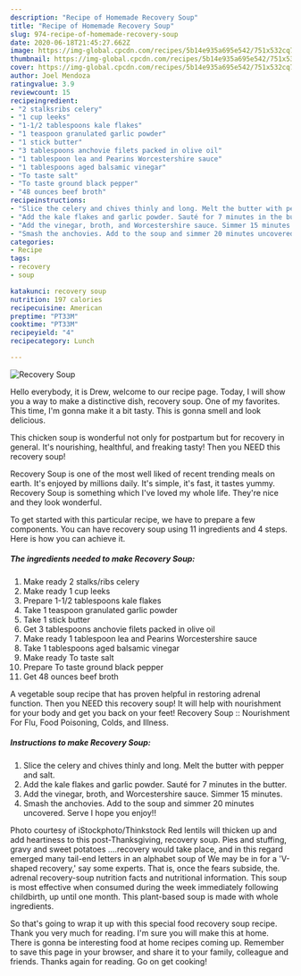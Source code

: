 ```yaml
---
description: "Recipe of Homemade Recovery Soup"
title: "Recipe of Homemade Recovery Soup"
slug: 974-recipe-of-homemade-recovery-soup
date: 2020-06-18T21:45:27.662Z
image: https://img-global.cpcdn.com/recipes/5b14e935a695e542/751x532cq70/recovery-soup-recipe-main-photo.jpg
thumbnail: https://img-global.cpcdn.com/recipes/5b14e935a695e542/751x532cq70/recovery-soup-recipe-main-photo.jpg
cover: https://img-global.cpcdn.com/recipes/5b14e935a695e542/751x532cq70/recovery-soup-recipe-main-photo.jpg
author: Joel Mendoza
ratingvalue: 3.9
reviewcount: 15
recipeingredient:
- "2 stalksribs celery"
- "1 cup leeks"
- "1-1/2 tablespoons kale flakes"
- "1 teaspoon granulated garlic powder"
- "1 stick butter"
- "3 tablespoons anchovie filets packed in olive oil"
- "1 tablespoon lea and Pearins Worcestershire sauce"
- "1 tablespoons aged balsamic vinegar"
- "To taste salt"
- "To taste ground black pepper"
- "48 ounces beef broth"
recipeinstructions:
- "Slice the celery and chives thinly and long. Melt the butter with pepper and salt."
- "Add the kale flakes and garlic powder. Sauté for 7 minutes in the butter."
- "Add the vinegar, broth, and Worcestershire sauce. Simmer 15 minutes."
- "Smash the anchovies. Add to the soup and simmer 20 minutes uncovered. Serve I hope you enjoy!!"
categories:
- Recipe
tags:
- recovery
- soup

katakunci: recovery soup 
nutrition: 197 calories
recipecuisine: American
preptime: "PT33M"
cooktime: "PT33M"
recipeyield: "4"
recipecategory: Lunch

---
```



![Recovery Soup](https://img-global.cpcdn.com/recipes/5b14e935a695e542/751x532cq70/recovery-soup-recipe-main-photo.jpg)

Hello everybody, it is Drew, welcome to our recipe page. Today, I will show you a way to make a distinctive dish, recovery soup. One of my favorites. This time, I'm gonna make it a bit tasty. This is gonna smell and look delicious.

This chicken soup is wonderful not only for postpartum but for recovery in general. It&#39;s nourishing, healthful, and freaking tasty! Then you NEED this recovery soup!

Recovery Soup is one of the most well liked of recent trending meals on earth. It's enjoyed by millions daily. It's simple, it's fast, it tastes yummy. Recovery Soup is something which I've loved my whole life. They're nice and they look wonderful.


To get started with this particular recipe, we have to prepare a few components. You can have recovery soup using 11 ingredients and 4 steps. Here is how you can achieve it.

<!--inarticleads1-->

##### The ingredients needed to make Recovery Soup:

1. Make ready 2 stalks/ribs celery
1. Make ready 1 cup leeks
1. Prepare 1-1/2 tablespoons kale flakes
1. Take 1 teaspoon granulated garlic powder
1. Take 1 stick butter
1. Get 3 tablespoons anchovie filets packed in olive oil
1. Make ready 1 tablespoon lea and Pearins Worcestershire sauce
1. Take 1 tablespoons aged balsamic vinegar
1. Make ready To taste salt
1. Prepare To taste ground black pepper
1. Get 48 ounces beef broth


A vegetable soup recipe that has proven helpful in restoring adrenal function. Then you NEED this recovery soup! It will help with nourishment for your body and get you back on your feet! Recovery Soup :: Nourishment For Flu, Food Poisoning, Colds, and Illness. 

<!--inarticleads2-->

##### Instructions to make Recovery Soup:

1. Slice the celery and chives thinly and long. Melt the butter with pepper and salt.
1. Add the kale flakes and garlic powder. Sauté for 7 minutes in the butter.
1. Add the vinegar, broth, and Worcestershire sauce. Simmer 15 minutes.
1. Smash the anchovies. Add to the soup and simmer 20 minutes uncovered. Serve I hope you enjoy!!


Photo courtesy of iStockphoto/Thinkstock Red lentils will thicken up and add heartiness to this post-Thanksgiving, recovery soup. Pies and stuffing, gravy and sweet potatoes ….recovery would take place, and in this regard emerged many tail-end letters in an alphabet soup of We may be in for a &#39;V-shaped recovery,&#39; say some experts. That is, once the fears subside, the. adrenal recovery-soup nutrition facts and nutritional information. This soup is most effective when consumed during the week immediately following childbirth, up until one month. This plant-based soup is made with whole ingredients. 

So that's going to wrap it up with this special food recovery soup recipe. Thank you very much for reading. I'm sure you will make this at home. There is gonna be interesting food at home recipes coming up. Remember to save this page in your browser, and share it to your family, colleague and friends. Thanks again for reading. Go on get cooking!
